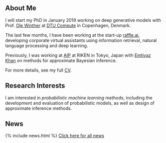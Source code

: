 ## About Me

I will start my PhD in January 2019 working on deep generative models with Prof. [Ole Winther](http://cogsys.imm.dtu.dk/staff/winther/) at [DTU Compute](http://www.compute.dtu.dk/english) in Copenhagen, Denmark.

The last few months, I have been working at the start-up [raffle.ai](http://raffle.ai/), developing corporate virtual assistants using information retrieval, natural language processing and deep learning.

Previously, I was working at [AIP](http://www.riken.jp/en/research/labs/aip/) at RIKEN in Tokyo, Japan with [Emtiyaz Khan](https://emtiyaz.github.io/) on methods for approximate Bayesian inference.

For more details, see my full [CV](/files/cv.pdf).

## Research Interests

I am interested in *probabilistic machine learning* methods, including the development and evaluation of probabilistic models, as well as design of approximate inference methods.

## News

{% include news.html %}
[Click here for all news](/news/)
